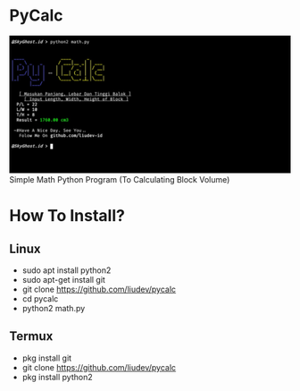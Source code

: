# PyCalc
<img src="Pic.jpg"/>
Simple Math Python Program (To Calculating Block Volume)

# How To Install?
## Linux
- sudo apt install python2
- sudo apt-get install git
- git clone https://github.com/liudev/pycalc
- cd pycalc
- python2 math.py
## Termux
- pkg install git
- git clone https://github.com/liudev/pycalc
- pkg install python2
